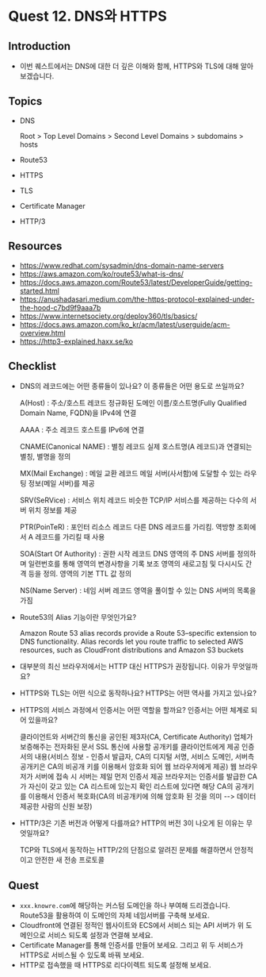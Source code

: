 # Quest 12. DNS와 HTTPS

## Introduction
* 이번 퀘스트에서는 DNS에 대한 더 깊은 이해와 함께, HTTPS와 TLS에 대해 알아보겠습니다.

## Topics
* DNS

    Root > Top Level Domains > Second Level Domains > subdomains > hosts

* Route53
* HTTPS
* TLS
* Certificate Manager
* HTTP/3

## Resources
* https://www.redhat.com/sysadmin/dns-domain-name-servers
* https://aws.amazon.com/ko/route53/what-is-dns/
* https://docs.aws.amazon.com/Route53/latest/DeveloperGuide/getting-started.html
* https://anushadasari.medium.com/the-https-protocol-explained-under-the-hood-c7bd9f9aaa7b
* https://www.internetsociety.org/deploy360/tls/basics/
* https://docs.aws.amazon.com/ko_kr/acm/latest/userguide/acm-overview.html
* https://http3-explained.haxx.se/ko

## Checklist
* DNS의 레코드에는 어떤 종류들이 있나요? 이 종류들은 어떤 용도로 쓰일까요?

    A(Host) : 주소/호스트 레코드
              정규화된 도메인 이름/호스트명(Fully Qualified Domain Name, FQDN)을 IPv4에 연결

    AAAA : 주소 레코드
           호스트를 IPv6에 연결

    CNAME(Canonical NAME) : 별칭 레코드
                            실제 호스트명(A 레코드)과 연결되는 별칭, 별명을 정의

    MX(Mail Exchange) : 메일 교환 레코드
                        메일 서버(사서함)에 도달할 수 있는 라우팅 정보(메일 서버)를 제공

    SRV(SeRVice) : 서비스 위치 레코드
                   비슷한 TCP/IP 서비스를 제공하는 다수의 서버 위치 정보를 제공

    PTR(PoinTeR) : 포인터 리소스 레코드
                   다른 DNS 레코드를 가리킴. 역방향 조회에서 A 레코드를 가리킬 때 사용

    SOA(Start Of Authority) : 권한 시작 레코드
                              DNS 영역의 주 DNS 서버를 정의하며 일련번호를 통해 영역의 변경사항을 기록
                              보조 영역의 새로고침 및 다시시도 간격 등을 정의. 영역의 기본 TTL 값 정의

    NS(Name Server) : 네임 서버 레코드
                      영역을 풀이할 수 있는 DNS 서버의 목록을 가짐

* Route53의 Alias 기능이란 무엇인가요?

    Amazon Route 53 alias records provide a Route 53–specific extension to DNS functionality. Alias records let you route traffic to selected AWS resources, such as CloudFront distributions and Amazon S3 buckets

* 대부분의 최신 브라우저에서는 HTTP 대신 HTTPS가 권장됩니다. 이유가 무엇일까요?

* HTTPS와 TLS는 어떤 식으로 동작하나요? HTTPS는 어떤 역사를 가지고 있나요?

* HTTPS의 서비스 과정에서 인증서는 어떤 역할을 할까요? 인증서는 어떤 체계로 되어 있을까요?

    클라이언트와 서버간의 통신을 공인된 제3자(CA, Certificate Authority) 업체가 보증해주는 전자화된 문서
    SSL 통신에 사용할 공개키를 클라이언트에게 제공
    인증서의 내용(서비스 정보 - 인증서 발급자, CA의 디지털 서명, 서비스 도메인, 서버측 공개키은 CA의 비공개 키를 이용해서 암호화 되어 웹 브라우저에게 제공)
                    웹 브라우저가 서버에 접속 시 서버는 제일 먼저 인증서 제공
                    브라우저는 인증서를 발급한 CA가 자신이 갖고 있는 CA 리스트에 있는지 확인
                    리스트에 있다면 해당 CA의 공개키를 이용해서 인증서 복호화(CA의 비공개키에 의해 암호화 된 것을 의미 --> 데이터 제공한 사람의 신원 보장)

* HTTP/3은 기존 버전과 어떻게 다를까요? HTTP의 버전 3이 나오게 된 이유는 무엇일까요?

    TCP와 TLS에서 동작하는 HTTP/2의 단점으로 알려진 문제를 해결하면서 안정적이고 안전한 새 전송 프로토콜


## Quest
* `xxx.knowre.com`에 해당하는 커스텀 도메인을 하나 부여해 드리겠습니다. Route53을 활용하여 이 도메인의 자체 네임서버를 구축해 보세요.
* Cloudfront에 연결된 정적인 웹사이트와 ECS에서 서비스 되는 API 서버가 위 도메인으로 서비스 되도록 설정과 연결해 보세요.
* Certificate Manager를 통해 인증서를 만들어 보세요. 그리고 위 두 서비스가 HTTPS로 서비스될 수 있도록 바꿔 보세요.
* HTTP로 접속했을 때 HTTPS로 리다이렉트 되도록 설정해 보세요.
